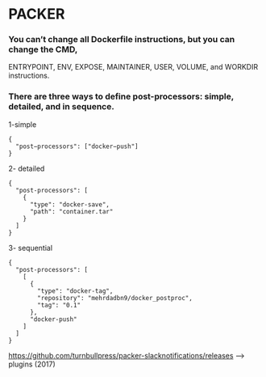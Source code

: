 # PACKER

### You can’t change all Dockerfile instructions, but you can change the CMD,
ENTRYPOINT, ENV, EXPOSE, MAINTAINER, USER, VOLUME, and WORKDIR instructions.

### There are three ways to define post-processors: simple, detailed, and in sequence.
1-simple
```
{
  "post−processors": ["docker−push"]
}
```
2- detailed
```
{
  "post-processors": [
    {
      "type": "docker-save",
      "path": "container.tar"
    }
  ]
}
```
3- sequential
```
{
  "post-processors": [
    [
      {
        "type": "docker-tag",
        "repository": "mehrdadbn9/docker_postproc",
        "tag": "0.1"
      },
      "docker-push"
    ]
  ]
}
```
https://github.com/turnbullpress/packer-slacknotifications/releases --> plugins (2017)